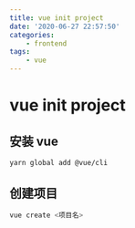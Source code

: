 ```yaml
---
title: vue init project
date: '2020-06-27 22:57:50'
categories:
    - frontend
tags:
    - vue
---
```


# vue init project

## 安装 vue

```bash
yarn global add @vue/cli
```

## 创建项目

```bash
vue create <项目名>
```
